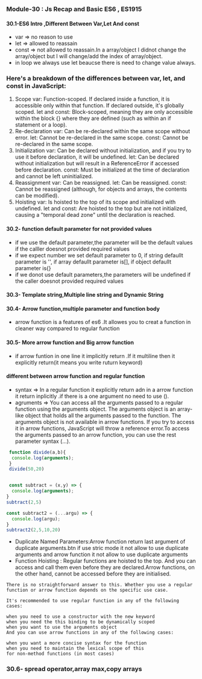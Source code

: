 ### Module-30 : Js Recap and Basic ES6 , ES1915

#### 30.1-ES6 Intro ,Different Between Var,Let And const
- var => no reason to use
- let => allowed to reassain
- const => not allowed to reassain.In a array/object I didnot change the array/object but I will change/add the index of array/object.
- in loop we always use let beaucse there is need to change value always.


### Here's a breakdown of the differences between var, let, and const in JavaScript:

1. Scope
var: Function-scoped. If declared inside a function, it is accessible only within that function. If declared outside, it's globally scoped.
let and const: Block-scoped, meaning they are only accessible within the block {} where they are defined (such as within an if statement or a loop).
2. Re-declaration
var: Can be re-declared within the same scope without error.
let: Cannot be re-declared in the same scope.
const: Cannot be re-declared in the same scope.
3. Initialization
var: Can be declared without initialization, and if you try to use it before declaration, it will be undefined.
let: Can be declared without initialization but will result in a ReferenceError if accessed before declaration.
const: Must be initialized at the time of declaration and cannot be left uninitialized.
4. Reassignment
var: Can be reassigned.
let: Can be reassigned.
const: Cannot be reassigned (although, for objects and arrays, the contents can be modified).
5. Hoisting
var: Is hoisted to the top of its scope and initialized with undefined.
let and const: Are hoisted to the top but are not initialized, causing a "temporal dead zone" until the declaration is reached.

#### 30.2- function default parameter for not provided values
- if we use the default parameter,the parameter will be the default values if the calller doesnot provided required values
- if we expect number we set default parameter to 0, if string defaullt parameter is '', if  array defaullt parameter is[], if object defaullt parameter is{}
- if we donot use default parameters,the parameters will be undefined if the caller doesnot provided required values 

#### 30.3- Template string,Multiple line string and Dynamic String

#### 30.4- Arrow function,multiple parameter and function body
- arrow function is a features of es6 .It allowes you to creat a function in cleaner way compared to regular function

#### 30.5- More arrow function and Big arrow function
- if arrow funtion in one line it implicitly return .If it multiline then it explicitly return(it means you write ruturn keyword)
#### different between arrow function and regular function
- syntax => In a regular function it explicitly return adn in a arrow function it return inplicitly .if there is a one argument no need to use ().
- agruments => You can access all the arguments passed to a regular function using the arguments object. The arguments object is an array-like object that holds all the arguments passed to the function. The arguments object is not available in arrow functions. If you try to access it in arrow functions, JavaScript will throw a reference error.To access the arguments passed to an arrow function, you can use the rest parameter syntax (...).
```javascript
 function divide(a,b){
  console.log(arguments);
 }
 divide(50,20)


 const subtract = (x,y) => {
  console.log(arguments);
}
subtract(2,5)

const subtract2 = (...argu) => {
  console.log(argu);
}
subtract2(2,5,10,20)
```
- Duplicate Named Parameters:Arrow function return last argument of duplicate arguments.btn if use stric mode it not allow to use duplicate arguments and arrow function it not allow to use duplicate arguments
- Function Hoisting : Regular functions are hoisted to the top. And you can access and call them even before they are declared.Arrow functions, on the other hand, cannot be accessed before they are initialised.

```So Which One Should You Use?
There is no straightforward answer to this. Whether you use a regular function or arrow function depends on the specific use case.

It's recommended to use regular function in any of the following cases:

when you need to use a constructor with the new keyword
when you need the this binding to be dynamically scoped
when you want to use the arguments object
And you can use arrow functions in any of the following cases:

when you want a more concise syntax for the function
when you need to maintain the lexical scope of this
for non-method functions (in most cases)
```

### 30.6- spread operator,array max,copy arrays



